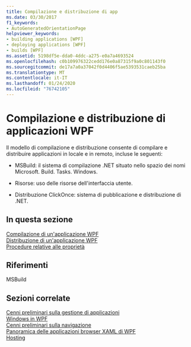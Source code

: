 ```yaml
---
title: Compilazione e distribuzione di app
ms.date: 03/30/2017
f1_keywords:
- AutoGeneratedOrientationPage
helpviewer_keywords:
- building applications [WPF]
- deploying applications [WPF]
- builds [WPF]
ms.assetid: 5198df5e-dda0-4ddc-a275-e0a7a4693524
ms.openlocfilehash: c0b109976322cedd176e0a87315f9a0c801143f0
ms.sourcegitcommit: de17a7a0a37042f0d4406f5ae5393531caeb25ba
ms.translationtype: MT
ms.contentlocale: it-IT
ms.lasthandoff: 01/24/2020
ms.locfileid: "76742105"
---
```

# <a name="building-and-deploying-wpf-applications"></a>Compilazione e distribuzione di applicazioni WPF
Il modello di compilazione e distribuzione consente di compilare e distribuire applicazioni in locale e in remoto, incluse le seguenti:  
  
- MSBuild: il sistema di compilazione .NET situato nello spazio dei nomi Microsoft. Build. Tasks. Windows.  
  
- Risorse: uso delle risorse dell'interfaccia utente.  
  
- Distribuzione ClickOnce: sistema di pubblicazione e distribuzione di .NET.  
  
## <a name="in-this-section"></a>In questa sezione  
 [Compilazione di un'applicazione WPF](building-a-wpf-application-wpf.md)  
 [Distribuzione di un'applicazione WPF](deploying-a-wpf-application-wpf.md)  
 [Procedure relative alle proprietà](build-and-deploy-how-to-topics.md)  
  
## <a name="reference"></a>Riferimenti  
 MSBuild  
  
## <a name="related-sections"></a>Sezioni correlate  
 [Cenni preliminari sulla gestione di applicazioni](application-management-overview.md)  
  [Windows in WPF](windows-in-wpf-applications.md)  
  [Cenni preliminari sulla navigazione](navigation-overview.md)  
  [Panoramica delle applicazioni browser XAML di WPF](wpf-xaml-browser-applications-overview.md)  
  [Hosting](hosting-wpf-applications.md)
